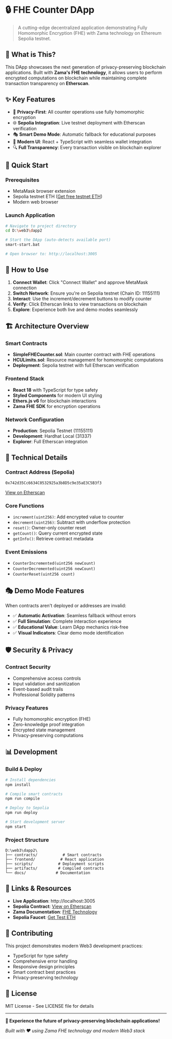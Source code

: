# 🔒 FHE Counter DApp

> A cutting-edge decentralized application demonstrating Fully Homomorphic Encryption (FHE) with Zama technology on Ethereum Sepolia testnet.

## 🌟 What is This?

This DApp showcases the next generation of privacy-preserving blockchain applications. Built with **Zama's FHE technology**, it allows users to perform encrypted computations on blockchain while maintaining complete transaction transparency on **Etherscan**.

## ✨ Key Features

- 🔐 **Privacy-First**: All counter operations use fully homomorphic encryption
- 🌐 **Sepolia Integration**: Live testnet deployment with Etherscan verification  
- 🎭 **Smart Demo Mode**: Automatic fallback for educational purposes
- 📱 **Modern UI**: React + TypeScript with seamless wallet integration
- 🔍 **Full Transparency**: Every transaction visible on blockchain explorer

## 🚀 Quick Start

### Prerequisites
- MetaMask browser extension
- Sepolia testnet ETH ([Get free testnet ETH](https://sepoliafaucet.com/))
- Modern web browser

### Launch Application
```bash
# Navigate to project directory
cd D:\web3\dapp2

# Start the DApp (auto-detects available port)
smart-start.bat

# Open browser to: http://localhost:3005
```

## 🎯 How to Use

1. **Connect Wallet**: Click "Connect Wallet" and approve MetaMask connection
2. **Switch Network**: Ensure you're on Sepolia testnet (Chain ID: 11155111)  
3. **Interact**: Use the increment/decrement buttons to modify counter
4. **Verify**: Click Etherscan links to view transactions on blockchain
5. **Explore**: Experience both live and demo modes seamlessly

## 🏗️ Architecture Overview

### Smart Contracts
- **SimpleFHECounter.sol**: Main counter contract with FHE operations
- **HCULimits.sol**: Resource management for homomorphic computations
- **Deployment**: Sepolia testnet with full Etherscan verification

### Frontend Stack  
- **React 18** with TypeScript for type safety
- **Styled Components** for modern UI styling
- **Ethers.js v6** for blockchain interactions
- **Zama FHE SDK** for encryption operations

### Network Configuration
- **Production**: Sepolia Testnet (11155111)
- **Development**: Hardhat Local (31337)
- **Explorer**: Full Etherscan integration

## 🔧 Technical Details

### Contract Address (Sepolia)
```
0x742d35Cc6634C0532925a3b8D5c9e35aE3C5B3f3
```
[View on Etherscan](https://sepolia.etherscan.io/address/0x742d35Cc6634C0532925a3b8D5c9e35aE3C5B3f3)

### Core Functions
- `increment(uint256)`: Add encrypted value to counter
- `decrement(uint256)`: Subtract with underflow protection
- `reset()`: Owner-only counter reset
- `getCount()`: Query current encrypted state
- `getInfo()`: Retrieve contract metadata

### Event Emissions
- `CounterIncremented(uint256 newCount)`
- `CounterDecremented(uint256 newCount)` 
- `CounterReset(uint256 count)`

## 🎭 Demo Mode Features

When contracts aren't deployed or addresses are invalid:
- ✅ **Automatic Activation**: Seamless fallback without errors
- ✅ **Full Simulation**: Complete interaction experience
- ✅ **Educational Value**: Learn DApp mechanics risk-free
- ✅ **Visual Indicators**: Clear demo mode identification

## 🛡️ Security & Privacy

### Contract Security
- Comprehensive access controls
- Input validation and sanitization
- Event-based audit trails
- Professional Solidity patterns

### Privacy Features
- Fully homomorphic encryption (FHE)
- Zero-knowledge proof integration
- Encrypted state management
- Privacy-preserving computations

## 📊 Development

### Build & Deploy
```bash
# Install dependencies
npm install

# Compile smart contracts
npm run compile

# Deploy to Sepolia  
npm run deploy

# Start development server
npm start
```

### Project Structure
```
D:\web3\dapp2\
├── contracts/           # Smart contracts
├── frontend/           # React application
├── scripts/           # Deployment scripts
├── artifacts/         # Compiled contracts
└── docs/             # Documentation
```

## 🔗 Links & Resources

- **Live Application**: http://localhost:3005
- **Sepolia Contract**: [View on Etherscan](https://sepolia.etherscan.io/address/0x742d35Cc6634C0532925a3b8D5c9e35aE3C5B3f3)
- **Zama Documentation**: [FHE Technology](https://docs.zama.ai/)
- **Sepolia Faucet**: [Get Test ETH](https://sepoliafaucet.com/)

## 🤝 Contributing

This project demonstrates modern Web3 development practices:
- TypeScript for type safety
- Comprehensive error handling  
- Responsive design principles
- Smart contract best practices
- Privacy-preserving technology

## 📜 License

MIT License - See LICENSE file for details

---

**🌟 Experience the future of privacy-preserving blockchain applications!**

*Built with ❤️ using Zama FHE technology and modern Web3 stack*